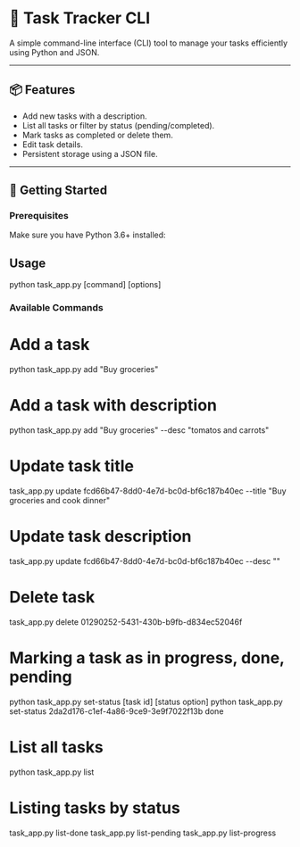 # 📝 Task Tracker CLI

A simple command-line interface (CLI) tool to manage your tasks efficiently using Python and JSON.

---

## 📦 Features

- Add new tasks with a description.
- List all tasks or filter by status (pending/completed).
- Mark tasks as completed or delete them.
- Edit task details.
- Persistent storage using a JSON file.

---

## 🚀 Getting Started

### Prerequisites

Make sure you have Python 3.6+ installed:

## Usage
python task_app.py [command] [options]

### Available Commands
# Add a task
python task_app.py add "Buy groceries"
# Add a task with description
python task_app.py add "Buy groceries" --desc  "tomatos and carrots"

# Update task title
task_app.py update fcd66b47-8dd0-4e7d-bc0d-bf6c187b40ec --title "Buy groceries and cook dinner"

# Update task description
task_app.py update fcd66b47-8dd0-4e7d-bc0d-bf6c187b40ec --desc ""

# Delete task
task_app.py delete 01290252-5431-430b-b9fb-d834ec52046f

# Marking a task as in progress, done, pending
python task_app.py set-status [task id] [status option]
python task_app.py set-status 2da2d176-c1ef-4a86-9ce9-3e9f7022f13b done

# List all tasks
python task_app.py list

# Listing tasks by status
task_app.py list-done
task_app.py list-pending
task_app.py list-progress



